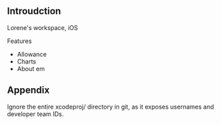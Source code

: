 ## Introudction

Lorene's workspace, iOS

Features

- Allowance
- Charts
- About em

## Appendix

Ignore the entire xcodeproj/ directory in git, as it exposes usernames and developer team IDs.

